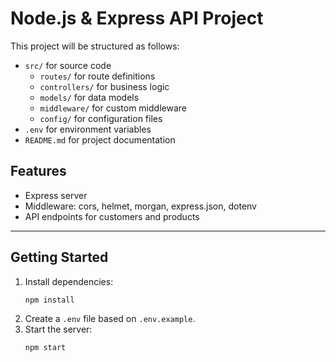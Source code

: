 # Node.js & Express API Project

This project will be structured as follows:

- `src/` for source code
  - `routes/` for route definitions
  - `controllers/` for business logic
  - `models/` for data models
  - `middleware/` for custom middleware
  - `config/` for configuration files
- `.env` for environment variables
- `README.md` for project documentation

## Features
- Express server
- Middleware: cors, helmet, morgan, express.json, dotenv
- API endpoints for customers and products

---

## Getting Started

1. Install dependencies:
   ```sh
   npm install
   ```
2. Create a `.env` file based on `.env.example`.
3. Start the server:
   ```sh
   npm start
   ```
